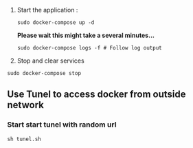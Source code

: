

1. Start the application :

    ```
    sudo docker-compose up -d
    ```

    **Please wait this might take a several minutes...**

    ```
    sudo docker-compose logs -f # Follow log output
    ```


4. Stop and clear services

```
sudo docker-compose stop
```

## Use Tunel to access docker from outside network 

### Start start tunel with random url 

```
sh tunel.sh
```
